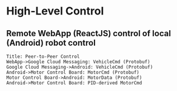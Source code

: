 # High-Level Control

## Remote WebApp (ReactJS) control of local (Android) robot control

```sequence
Title: Peer-to-Peer Control
WebApp->Google Cloud Messaging: VehicleCmd (Protobuf)
Google Cloud Messaging->Android: VehicleCmd (Protobuf)
Android->Motor Control Board: MotorCmd (Protobuf)
Motor Control Board->Android: MotorData (Protobuf)
Android->Motor Control Board: PID-derived MotorCmd
```
